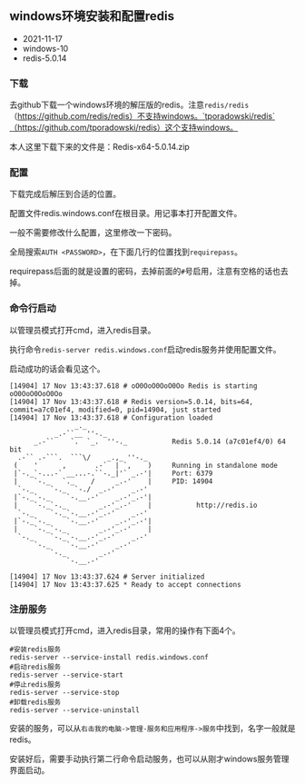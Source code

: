 ## windows环境安装和配置redis

- 2021-11-17
- windows-10
- redis-5.0.14

### 下载

去github下载一个windows环境的解压版的redis。注意`redis/redis`（https://github.com/redis/redis）不支持windows。`tporadowski/redis`（https://github.com/tporadowski/redis）这个支持windows。

本人这里下载下来的文件是：Redis-x64-5.0.14.zip

### 配置

下载完成后解压到合适的位置。

配置文件redis.windows.conf在根目录。用记事本打开配置文件。

一般不需要修改什么配置，这里修改一下密码。

全局搜索`AUTH <PASSWORD>`，在下面几行的位置找到`requirepass`。

requirepass后面的就是设置的密码，去掉前面的`#`号启用，注意有空格的话也去掉。

### 命令行启动

以管理员模式打开cmd，进入redis目录。

执行命令`redis-server redis.windows.conf`启动redis服务并使用配置文件。

启动成功的话会看见这个。

```
[14904] 17 Nov 13:43:37.618 # oO0OoO0OoO0Oo Redis is starting oO0OoO0OoO0Oo
[14904] 17 Nov 13:43:37.618 # Redis version=5.0.14, bits=64, commit=a7c01ef4, modified=0, pid=14904, just started
[14904] 17 Nov 13:43:37.618 # Configuration loaded
                _._
           _.-``__ ''-._
      _.-``    `.  `_.  ''-._           Redis 5.0.14 (a7c01ef4/0) 64 bit
  .-`` .-```.  ```\/    _.,_ ''-._
 (    '      ,       .-`  | `,    )     Running in standalone mode
 |`-._`-...-` __...-.``-._|'` _.-'|     Port: 6379
 |    `-._   `._    /     _.-'    |     PID: 14904
  `-._    `-._  `-./  _.-'    _.-'
 |`-._`-._    `-.__.-'    _.-'_.-'|
 |    `-._`-._        _.-'_.-'    |           http://redis.io
  `-._    `-._`-.__.-'_.-'    _.-'
 |`-._`-._    `-.__.-'    _.-'_.-'|
 |    `-._`-._        _.-'_.-'    |
  `-._    `-._`-.__.-'_.-'    _.-'
      `-._    `-.__.-'    _.-'
          `-._        _.-'
              `-.__.-'

[14904] 17 Nov 13:43:37.624 # Server initialized
[14904] 17 Nov 13:43:37.625 * Ready to accept connections
```

### 注册服务

以管理员模式打开cmd，进入redis目录，常用的操作有下面4个。

```
#安装redis服务
redis-server --service-install redis.windows.conf
#启动redis服务
redis-server --service-start
#停止redis服务
redis-server --service-stop
#卸载redis服务
redis-server --service-uninstall
```

安装的服务，可以从`右击我的电脑->管理-服务和应用程序->服务`中找到，名字一般就是redis。

安装好后，需要手动执行第二行命令启动服务，也可以从刚才windows服务管理界面启动。
